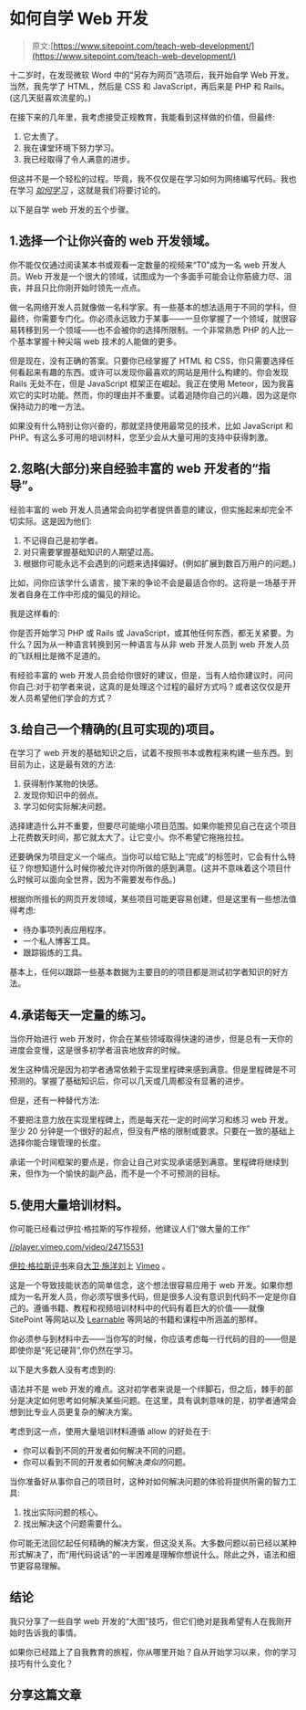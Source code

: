# 如何自学 Web 开发

> 原文:[https://www.sitepoint.com/teach-web-development/](https://www.sitepoint.com/teach-web-development/)

十二岁时，在发现微软 Word 中的“另存为网页”选项后，我开始自学 Web 开发。当然，我先学了 HTML，然后是 CSS 和 JavaScript，再后来是 PHP 和 Rails。(这几天挺喜欢流星的。)

在接下来的几年里，我考虑接受正规教育，我能看到这样做的价值，但最终:

1.  它太贵了。
2.  我在课堂环境下努力学习。
3.  我已经取得了令人满意的进步。

但这并不是一个轻松的过程。毕竟，我不仅仅是在学习如何为网络编写代码。我也在学习 *[如何学习](https://www.sitepoint.com/how-to-learn-quickly/)* ，这就是我们将要讨论的。

以下是自学 web 开发的五个步骤。

## 1.选择一个让你兴奋的 web 开发领域。

你不能仅仅通过阅读某本书或观看一定数量的视频来“T0”成为一名 web 开发人员。Web 开发是一个很大的领域，试图成为一个多面手可能会让你筋疲力尽、沮丧，并且只比你刚开始时领先一点点。

做一名网络开发人员就像做一名科学家。有一些基本的想法适用于不同的学科，但最终，你需要专门化。你必须永远致力于某事——一旦你掌握了一个领域，就很容易转移到另一个领域——也不会被你的选择所限制。一个非常熟悉 PHP 的人比一个基本掌握十种尖端 web 技术的人能做的更多。

但是现在，没有正确的答案。只要你已经掌握了 HTML 和 CSS，你只需要选择任何看起来有趣的东西。或许可以发现你最喜欢的网站是用什么构建的。你会发现 Rails 无处不在，但是 JavaScript 框架正在崛起。我正在使用 Meteor，因为我喜欢它的实时功能。然而，你的理由并不重要。试着追随你自己的兴趣，因为这是你保持动力的唯一方法。

如果没有什么特别让你兴奋的，那就坚持使用最常见的技术，比如 JavaScript 和 PHP。有这么多可用的培训材料，您至少会从大量可用的支持中获得刺激。

## 2.忽略(大部分)来自经验丰富的 web 开发者的“指导”。

经验丰富的 web 开发人员通常会向初学者提供善意的建议，但实施起来却完全不切实际。这是因为他们:

1.  不记得自己是初学者。
2.  对只需要掌握基础知识的人期望过高。
3.  根据你可能永远不会遇到的问题来选择偏好。(例如扩展到数百万用户的问题。)

比如，问你应该学什么语言，接下来的争论不会是最适合你的。这将是一场基于开发者自身在工作中形成的偏见的辩论。

我是这样看的:

你是否开始学习 PHP 或 Rails 或 JavaScript，或其他任何东西，都无关紧要。为什么？因为从一种语言转换到另一种语言与从非 web 开发人员到 web 开发人员的飞跃相比是微不足道的。

有经验丰富的 web 开发人员会给你很好的建议，但是，当有人给你建议时，问问你自己:对于初学者来说，这真的是处理这个过程的最好方式吗？或者这仅仅是开发人员希望他们学会的方式？

## 3.给自己一个精确的(且可实现的)项目。

在学习了 web 开发的基础知识之后，试着不按照书本或教程来构建一些东西。到目前为止，这是最有效的方法:

1.  获得制作某物的快感。
2.  发现你知识中的弱点。
3.  学习如何实际解决问题。

选择建造什么并不重要，但要尽可能缩小项目范围。如果你能预见自己在这个项目上花费数天时间，那它就太大了。让它变小。你不希望它拖拖拉拉。

还要确保为项目定义一个端点。当你可以给它贴上“完成”的标签时，它会有什么特征？你想知道什么时候你被允许对你所做的感到满意。(这并不意味着这个项目什么时候可以面向全世界，因为不需要发布作品。)

根据你所擅长的网页开发领域，某些项目可能更容易创建，但是这里有一些想法值得考虑:

*   待办事项列表应用程序。
*   一个私人博客工具。
*   跟踪锻炼的工具。

基本上，任何以跟踪一些基本数据为主要目的的项目都是测试初学者知识的好方法。

## 4.承诺每天一定量的练习。

当你开始进行 web 开发时，你会在某些领域取得快速的进步，但是总有一天你的进度会变慢，这是很多初学者沮丧地放弃的时候。

发生这种情况是因为初学者通常依赖于实现里程碑来感到满意。但是里程碑是不可预测的。掌握了基础知识后，你可以几天或几周都没有显著的进步。

但是，还有一种替代方法:

不要把注意力放在实现里程碑上，而是每天花一定的时间学习和练习 web 开发。至少 20 分钟是一个很好的起点，但没有严格的限制或要求。只要在一致的基础上选择你能合理管理的长度。

承诺一个时间框架的要点是，你会让自己对实现承诺感到满意。里程碑将继续到来，但作为一个愉快的副产品，而不是一个不可预测的目标。

## 5.使用大量培训材料。

你可能已经看过伊拉·格拉斯的写作视频，他建议人们“做大量的工作”

[//player.vimeo.com/video/24715531](//player.vimeo.com/video/24715531)

[伊拉·格拉斯评书](https://vimeo.com/24715531)来自[大卫·施洋刘](https://vimeo.com/thedak)上 [Vimeo](https://vimeo.com) 。

这是一个导致技能状态的简单信念，这个想法很容易应用于 web 开发。如果你想成为一名开发人员，你必须写很多代码，但是很多人没有意识到代码不一定是你自己的。遵循书籍、教程和视频培训材料中的代码有着巨大的价值——就像 SitePoint 等网站以及 [Learnable](https://learnable.com/) 等网站的书籍和课程中所涵盖的那样。

你必须参与到材料中去——当你写的时候，你应该考虑每一行代码的目的——但是即使你是“死记硬背”,你仍然在学习。

以下是大多数人没有考虑到的:

语法并不是 web 开发的难点。这对初学者来说是一个绊脚石，但之后，棘手的部分是决定如何思考如何解决某些问题。在这里，具有讽刺意味的是，初学者通常会想到比专业人员更复杂的解决方案。

考虑到这一点，使用大量培训材料遵循 allow 的好处在于:

*   你可以看到不同的开发者如何解决不同的问题。
*   你可以看到不同的开发者如何解决*类似的*问题。

当你准备好从事你自己的项目时，这种对如何解决问题的体验将提供所需的智力工具:

1.  找出实际问题的核心。
2.  找出解决这个问题需要什么。

你可能无法回忆起任何精确的解决方案，但这没关系。大多数问题以前已经以某种形式解决了，而“用代码说话”的一半困难是理解你想说什么。除此之外，语法和细节更容易理解。

## 结论

我只分享了一些自学 web 开发的“大图”技巧，但它们绝对是我希望有人在我刚开始时告诉我的事情。

如果你已经踏上了自我教育的旅程，你从哪里开始？自从开始学习以来，你的学习技巧有什么变化？

## 分享这篇文章